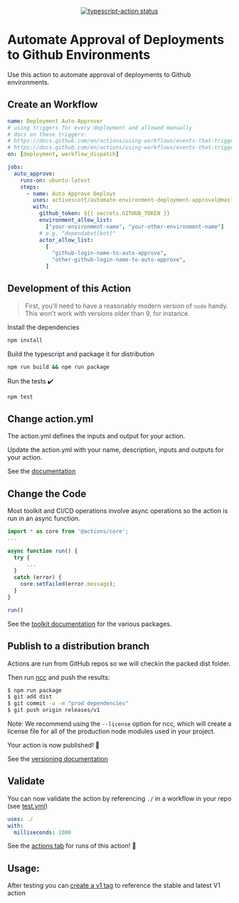 <p align="center">
  <a href="https://github.com/activescott/automate-environment-deployment-approval/actions"><img alt="typescript-action status" src="https://github.com/activescott/automate-environment-deployment-approval/workflows/build-test/badge.svg"></a>
</p>

# Automate Approval of Deployments to Github Environments

Use this action to automate approval of deployments to Github environments.

## Create an Workflow

```yaml
name: Deployment Auto-Approver
# using triggers for every deployment and allowed manually
# docs on these triggers:
# https://docs.github.com/en/actions/using-workflows/events-that-trigger-workflows#deployment
# https://docs.github.com/en/actions/using-workflows/events-that-trigger-workflows#workflow_dispatch
on: [deployment, workflow_dispatch]

jobs:
  auto_approve:
    runs-on: ubuntu-latest
    steps:
      - name: Auto Approve Deploys
        uses: activescott/automate-environment-deployment-approval@master
        with:
          github_token: ${{ secrets.GITHUB_TOKEN }}
          environment_allow_list:
            ["your-environment-name", "your-other-environment-name"]
          # e.g. "dependabot[bot]"
          actor_allow_list:
            [
              "github-login-name-to-auto-approve",
              "other-github-login-name-to-auto-approve",
            ]
```

## Development of this Action

> First, you'll need to have a reasonably modern version of `node` handy. This won't work with versions older than 9, for instance.

Install the dependencies

```sh
npm install
```

Build the typescript and package it for distribution

```sh
npm run build && npm run package
```

Run the tests :heavy_check_mark:

```sh
npm test
```

## Change action.yml

The action.yml defines the inputs and output for your action.

Update the action.yml with your name, description, inputs and outputs for your action.

See the [documentation](https://help.github.com/en/articles/metadata-syntax-for-github-actions)

## Change the Code

Most toolkit and CI/CD operations involve async operations so the action is run in an async function.

```javascript
import * as core from '@actions/core';
...

async function run() {
  try {
      ...
  }
  catch (error) {
    core.setFailed(error.message);
  }
}

run()
```

See the [toolkit documentation](https://github.com/actions/toolkit/blob/master/README.md#packages) for the various packages.

## Publish to a distribution branch

Actions are run from GitHub repos so we will checkin the packed dist folder.

Then run [ncc](https://github.com/zeit/ncc) and push the results:

```bash
$ npm run package
$ git add dist
$ git commit -a -m "prod dependencies"
$ git push origin releases/v1
```

Note: We recommend using the `--license` option for ncc, which will create a license file for all of the production node modules used in your project.

Your action is now published! :rocket:

See the [versioning documentation](https://github.com/actions/toolkit/blob/master/docs/action-versioning.md)

## Validate

You can now validate the action by referencing `./` in a workflow in your repo (see [test.yml](.github/workflows/test.yml))

```yaml
uses: ./
with:
  milliseconds: 1000
```

See the [actions tab](https://github.com/actions/typescript-action/actions) for runs of this action! :rocket:

## Usage:

After testing you can [create a v1 tag](https://github.com/actions/toolkit/blob/master/docs/action-versioning.md) to reference the stable and latest V1 action
